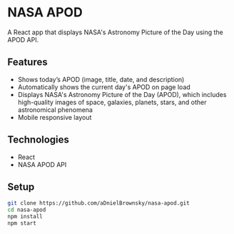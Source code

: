 # NASA APOD 

A React app that displays NASA's Astronomy Picture of the Day using the APOD API.

## Features

- Shows today’s APOD (image, title, date, and description)
- Automatically shows the current day's APOD on page load
- Displays NASA's Astronomy Picture of the Day (APOD), which includes high-quality images of space, galaxies, planets, stars, 
  and other astronomical phenomena
- Mobile responsive layout

## Technologies

- React
- NASA APOD API

## Setup

```bash
git clone https://github.com/aDnielBrownsky/nasa-apod.git
cd nasa-apod
npm install
npm start
